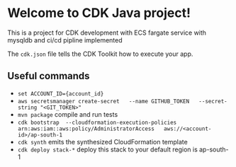 # Welcome to CDK Java project!

This is a project for CDK development with ECS fargate service with mysqldb and ci/cd pipline implemented

The `cdk.json` file tells the CDK Toolkit how to execute your app.

## Useful commands

 * `set ACCOUNT_ID={account_id}`
 * `aws secretsmanager create-secret   --name GITHUB_TOKEN   --secret-string "<GIT_TOKEN>"`
 * `mvn package`     compile and run tests
 * `cdk bootstrap  --cloudformation-execution-policies arn:aws:iam::aws:policy/AdministratorAccess   aws://<account-id>/ap-south-1`
 * `cdk synth`       emits the synthesized CloudFormation template
 * `cdk deploy stack-*`      deploy this stack to your default region is ap-south-1
 

